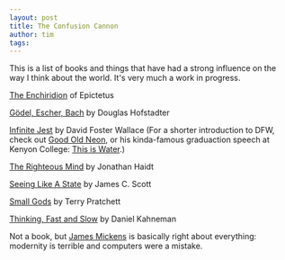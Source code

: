 ```yaml
---
layout: post
title: The Confusion Cannon
author: tim
tags: 
---
```


This is a list of books and things that have had a strong influence on the way I think about the world. It's very much a work in progress.

[The Enchiridion](http://people.tamu.edu/~sdaniel/Notes/enchiridion.pdf) of Epictetus  

[Gödel, Escher, Bach](https://en.wikipedia.org/wiki/G%C3%B6del,_Escher,_Bach) by Douglas Hofstadter  

[Infinite Jest](http://www.aaronsw.com/weblog/ijend) by David Foster Wallace (For a shorter introduction to DFW, check out [Good Old Neon](http://sdavidmiller.com/octo/files/no_google2/GoodOldNeon.pdf), or his kinda-famous graduaction speech at Kenyon College: [This is Water](https://www.youtube.com/watch?v=8CrOL-ydFMI).)

[The Righteous Mind](https://en.wikipedia.org/wiki/The_Righteous_Mind) by Jonathan Haidt  

[Seeing Like A State](https://slatestarcodex.com/2017/03/16/book-review-seeing-like-a-state/) by James C. Scott  

[Small Gods](https://en.wikipedia.org/wiki/Small_Gods) by Terry Pratchett  

[Thinking, Fast and Slow](https://en.wikipedia.org/wiki/Thinking,_Fast_and_Slow) by Daniel Kahneman  

Not a book, but [James Mickens](https://mickens.seas.harvard.edu/wisdom-james-mickens) is basically right about everything: modernity is terrible and computers were a mistake.